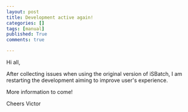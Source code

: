 ```yaml
---
layout: post
title: Development active again!
categories: []
tags: [manual]
published: True
comments: true

---
```


Hi all,

After collecting issues when using the original version of iSBatch, I am restarting the development aiming to improve user's experience.

More information to come!

Cheers
Victor
